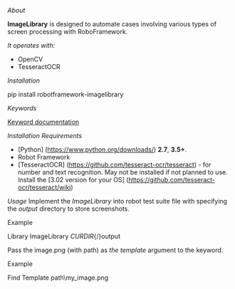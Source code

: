 *About*

**ImageLibrary** is designed to automate cases involving various types of screen processing with RoboFramework.

*It operates with:*
- OpenCV
- TesseractOCR


*Installation*

pip install robotframework-imagelibrary

*Keywords*

[Keyword documentation](http://Simakvokka.github.io/ImageLibrary/docs/ImageLibrary.html)

*Installation Requirements*
- [Python] (https://www.python.org/downloads/) **2.7**, **3.5+**.
- Robot Framework
- [TesseractOCR] (https://github.com/tesseract-ocr/tesseract) - for number and text recognition. May not be installed if not planned to use. 
Install the [3.02 version for your OS] (https://github.com/tesseract-ocr/tesseract/wiki)


*Usage*
Implement the _ImageLibrary_ into robot test suite file with specifying the _output_ directory to store screenshots.

Example

Library ImageLibrary ${CURDIR}${/}output

Pass the image.png (with path) as _the template_ argument to the keyword.

Example

Find Template    path\my_image.png

